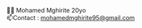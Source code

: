  🙋‍♂️ Mohamed Mghirite 20yo <br/> 
 📫Contact : mohamedmghirite95@gmail.com

<!--
**MOHAMEDMGHIRITe/MOHAMEDMGHIRITe** is a ✨ _special_ ✨ repository because its `README.md` (this file) appears on your GitHub profile.

Here are some ideas to get you started:

- 🔭 I’m currently working on ...
- 🌱 I’m currently learning ...
- 👯 I’m looking to collaborate on ...
- 🤔 I’m looking for help with ...
- 💬 Ask me about ...
- 📫 How to reach me: ...
- 😄 Pronouns: ...
- ⚡ Fun fact: ...
-->
